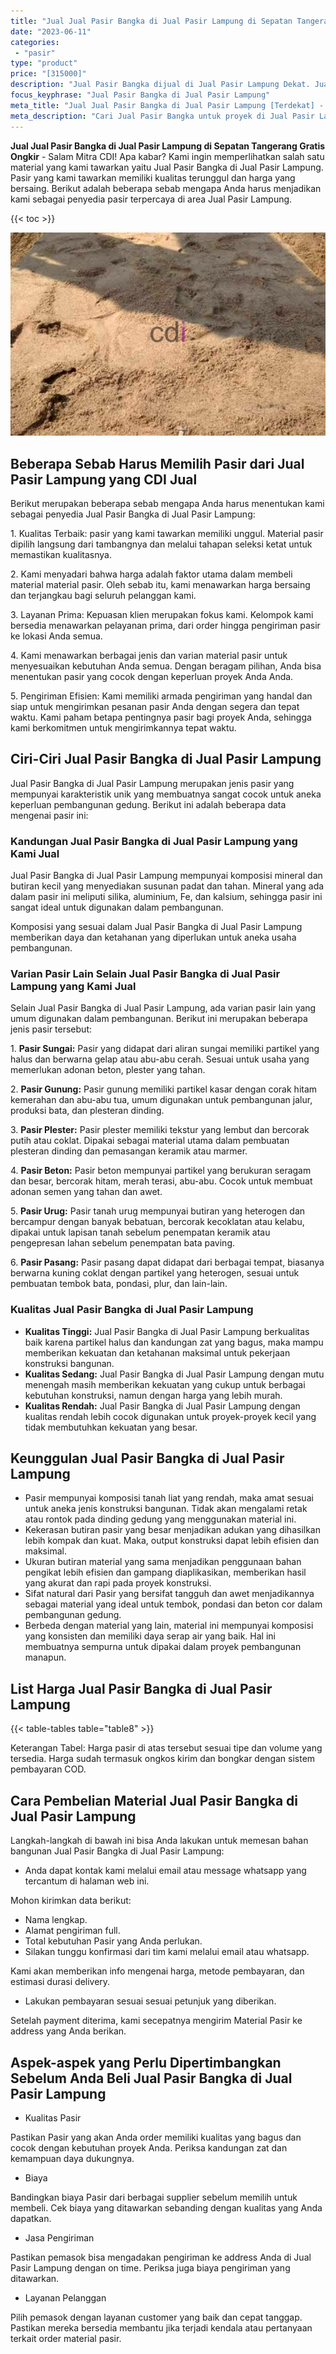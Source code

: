 ```yaml
---
title: "Jual Jual Pasir Bangka di Jual Pasir Lampung di Sepatan Tangerang Gratis Ongkir"
date: "2023-06-11"
categories:
 - "pasir"
type: "product"
price: "[315000]"
description: "Jual Pasir Bangka dijual di Jual Pasir Lampung Dekat. Jual Pasir Bangka ini sering digunakan dalam proyek konstruksi sebagai material adukan yang terpilih dan halus. Hubungi kami untuk informasi lebih lanjut."
focus_keyphrase: "Jual Pasir Bangka di Jual Pasir Lampung"
meta_title: "Jual Jual Pasir Bangka di Jual Pasir Lampung [Terdekat] - CDI"
meta_description: "Cari Jual Pasir Bangka untuk proyek di Jual Pasir Lampung? Kami menawarkan Jual Pasir Bangka berkualitas untuk material adukan. Segera dapatkan penawaran terbaik."
---
```


**Jual Jual Pasir Bangka di Jual Pasir Lampung di Sepatan Tangerang Gratis Ongkir** - Salam Mitra CDI! Apa kabar? Kami ingin memperlihatkan salah satu material yang kami tawarkan yaitu Jual Pasir Bangka di Jual Pasir Lampung. Pasir yang kami tawarkan memiliki kualitas terunggul dan harga yang bersaing. Berikut adalah beberapa sebab mengapa Anda harus menjadikan kami sebagai penyedia pasir terpercaya di area Jual Pasir Lampung.

{{< toc >}}

![Jual Jual Pasir Bangka di Jual Pasir Lampung di Sepatan Tangerang Gratis Ongkir](/images/pasir/pasir-bangunan-30.jpg)

## Beberapa Sebab Harus Memilih Pasir dari Jual Pasir Lampung yang CDI Jual

Berikut merupakan beberapa sebab mengapa Anda harus menentukan kami sebagai penyedia Jual Pasir Bangka di Jual Pasir Lampung:

1\.  Kualitas Terbaik: pasir yang kami tawarkan memiliki unggul. Material pasir dipilih langsung dari tambangnya dan melalui tahapan seleksi ketat untuk memastikan kualitasnya.

2\.  Kami menyadari bahwa harga adalah faktor utama dalam membeli material material pasir. Oleh sebab itu, kami menawarkan harga bersaing dan terjangkau bagi seluruh pelanggan kami.

3\.  Layanan Prima: Kepuasan klien merupakan fokus kami. Kelompok kami bersedia menawarkan pelayanan prima, dari order hingga pengiriman pasir ke lokasi Anda semua.

4\.  Kami menawarkan berbagai jenis dan varian material pasir untuk menyesuaikan kebutuhan Anda semua. Dengan beragam pilihan, Anda bisa menentukan pasir yang cocok dengan keperluan proyek Anda Anda.

5\.  Pengiriman Efisien: Kami memiliki armada pengiriman yang handal dan siap untuk mengirimkan pesanan pasir Anda dengan segera dan tepat waktu. Kami paham betapa pentingnya pasir bagi proyek Anda, sehingga kami berkomitmen untuk mengirimkannya tepat waktu.

## Ciri-Ciri Jual Pasir Bangka di Jual Pasir Lampung

Jual Pasir Bangka di Jual Pasir Lampung merupakan jenis pasir yang mempunyai karakteristik unik yang membuatnya sangat cocok untuk aneka keperluan pembangunan gedung. Berikut ini adalah beberapa data mengenai pasir ini:

### Kandungan Jual Pasir Bangka di Jual Pasir Lampung yang Kami Jual

Jual Pasir Bangka di Jual Pasir Lampung mempunyai komposisi mineral dan butiran kecil yang menyediakan susunan padat dan tahan. Mineral yang ada dalam pasir ini meliputi silika, aluminium, Fe, dan kalsium, sehingga pasir ini sangat ideal untuk digunakan dalam pembangunan.

Komposisi yang sesuai dalam Jual Pasir Bangka di Jual Pasir Lampung memberikan daya dan ketahanan yang diperlukan untuk aneka usaha pembangunan.

### Varian Pasir Lain Selain Jual Pasir Bangka di Jual Pasir Lampung yang Kami Jual

Selain Jual Pasir Bangka di Jual Pasir Lampung, ada varian pasir lain yang umum digunakan dalam pembangunan. Berikut ini merupakan beberapa jenis pasir tersebut:

1\.  **Pasir Sungai:** Pasir yang didapat dari aliran sungai memiliki partikel yang halus dan berwarna gelap atau abu-abu cerah. Sesuai untuk usaha yang memerlukan adonan beton, plester yang tahan.

2\.  **Pasir Gunung:** Pasir gunung memiliki partikel kasar dengan corak hitam kemerahan dan abu-abu tua, umum digunakan untuk pembangunan jalur, produksi bata, dan plesteran dinding.

3\.  **Pasir Plester:** Pasir plester memiliki tekstur yang lembut dan bercorak putih atau coklat. Dipakai sebagai material utama dalam pembuatan plesteran dinding dan pemasangan keramik atau marmer.

4\.  **Pasir Beton:** Pasir beton mempunyai partikel yang berukuran seragam dan besar, bercorak hitam, merah terasi, abu-abu. Cocok untuk membuat adonan semen yang tahan dan awet.

5\.  **Pasir Urug:** Pasir tanah urug mempunyai butiran yang heterogen dan bercampur dengan banyak bebatuan, bercorak kecoklatan atau kelabu, dipakai untuk lapisan tanah sebelum penempatan keramik atau pengepresan lahan sebelum penempatan bata paving.

6\.  **Pasir Pasang:** Pasir pasang dapat didapat dari berbagai tempat, biasanya berwarna kuning coklat dengan partikel yang heterogen, sesuai untuk pembuatan tembok bata, pondasi, plur, dan lain-lain.

### Kualitas Jual Pasir Bangka di Jual Pasir Lampung

*   **Kualitas Tinggi:** Jual Pasir Bangka di Jual Pasir Lampung berkualitas baik karena partikel halus dan kandungan zat yang bagus, maka mampu memberikan kekuatan dan ketahanan maksimal untuk pekerjaan konstruksi bangunan.
*   **Kualitas Sedang:** Jual Pasir Bangka di Jual Pasir Lampung dengan mutu menengah masih memberikan kekuatan yang cukup untuk berbagai kebutuhan konstruksi, namun dengan harga yang lebih murah.
*   **Kualitas Rendah:** Jual Pasir Bangka di Jual Pasir Lampung dengan kualitas rendah lebih cocok digunakan untuk proyek-proyek kecil yang tidak membutuhkan kekuatan yang besar.

## Keunggulan Jual Pasir Bangka di Jual Pasir Lampung

*   Pasir mempunyai komposisi tanah liat yang rendah, maka amat sesuai untuk aneka jenis konstruksi bangunan. Tidak akan mengalami retak atau rontok pada dinding gedung yang menggunakan material ini.
*   Kekerasan butiran pasir yang besar menjadikan adukan yang dihasilkan lebih kompak dan kuat. Maka, output konstruksi dapat lebih efisien dan maksimal.
*   Ukuran butiran material yang sama menjadikan penggunaan bahan pengikat lebih efisien dan gampang diaplikasikan, memberikan hasil yang akurat dan rapi pada proyek konstruksi.
*   Sifat natural dari Pasir yang bersifat tangguh dan awet menjadikannya sebagai material yang ideal untuk tembok, pondasi dan beton cor dalam pembangunan gedung.
*   Berbeda dengan material yang lain, material ini mempunyai komposisi yang konsisten dan memiliki daya serap air yang baik. Hal ini membuatnya sempurna untuk dipakai dalam proyek pembangunan manapun.

## List Harga Jual Pasir Bangka di Jual Pasir Lampung

{{< table-tables table="table8" >}}

Keterangan Tabel: Harga pasir di atas tersebut sesuai tipe dan volume yang tersedia. Harga sudah termasuk ongkos kirim dan bongkar dengan sistem pembayaran COD.

## Cara Pembelian Material Jual Pasir Bangka di Jual Pasir Lampung

Langkah-langkah di bawah ini bisa Anda lakukan untuk memesan bahan bangunan Jual Pasir Bangka di Jual Pasir Lampung:

*   Anda dapat kontak kami melalui email atau message whatsapp yang tercantum di halaman web ini.

Mohon kirimkan data berikut:

*   Nama lengkap.
*   Alamat pengiriman full.
*   Total kebutuhan Pasir yang Anda perlukan.
*   Silakan tunggu konfirmasi dari tim kami melalui email atau whatsapp.

Kami akan memberikan info mengenai harga, metode pembayaran, dan estimasi durasi delivery.
*   Lakukan pembayaran sesuai sesuai petunjuk yang diberikan.

Setelah payment diterima, kami secepatnya mengirim Material Pasir ke address yang Anda berikan.

## Aspek-aspek yang Perlu Dipertimbangkan Sebelum Anda Beli Jual Pasir Bangka di Jual Pasir Lampung

*   Kualitas Pasir

Pastikan Pasir yang akan Anda order memiliki kualitas yang bagus dan cocok dengan kebutuhan proyek Anda. Periksa kandungan zat dan kemampuan daya dukungnya.
*   Biaya

Bandingkan biaya Pasir dari berbagai supplier sebelum memilih untuk membeli. Cek biaya yang ditawarkan sebanding dengan kualitas yang Anda dapatkan.
*   Jasa Pengiriman

Pastikan pemasok bisa mengadakan pengiriman ke address Anda di Jual Pasir Lampung dengan on time. Periksa juga biaya pengiriman yang ditawarkan.
*   Layanan Pelanggan

Pilih pemasok dengan layanan customer yang baik dan cepat tanggap. Pastikan mereka bersedia membantu jika terjadi kendala atau pertanyaan terkait order material pasir.